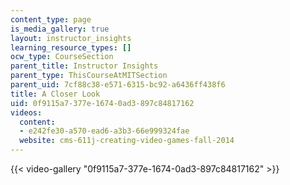 ```yaml
---
content_type: page
is_media_gallery: true
layout: instructor_insights
learning_resource_types: []
ocw_type: CourseSection
parent_title: Instructor Insights
parent_type: ThisCourseAtMITSection
parent_uid: 7cf88c38-e571-6315-bc92-a6436ff438f6
title: A Closer Look
uid: 0f9115a7-377e-1674-0ad3-897c84817162
videos:
  content:
  - e242fe30-a570-ead6-a3b3-66e999324fae
  website: cms-611j-creating-video-games-fall-2014
---
```



{{< video-gallery "0f9115a7-377e-1674-0ad3-897c84817162" >}}

